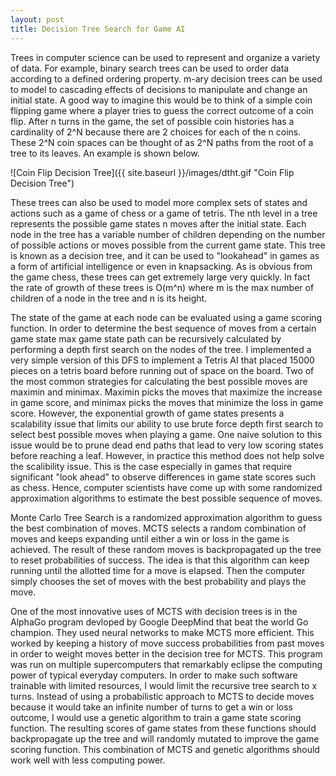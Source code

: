 ```yaml
---
layout: post
title: Decision Tree Search for Game AI
---
```


Trees in computer science can be used to represent and organize a variety of data. For example, binary search trees can be used to order data according to a defined ordering property. m-ary decision trees can be used to model to cascading effects of decisions to manipulate and change an initial state. A good way to imagine this would be to think of a simple coin flipping game where a player tries to guess the correct outcome of a coin flip. After n turns in the game, the set of possible coin histories has a cardinality of 2^N because there are 2 choices for each of the n coins. These 2^N coin spaces can be thought of as 2^N paths from the root of a tree to its leaves. An example is shown below.

![Coin Flip Decision Tree]({{ site.baseurl }}/images/dtht.gif "Coin Flip Decision Tree")

These trees can also be used to model more complex sets of states and actions such as a game of chess or a game of tetris. The nth level in a tree represents the possible game states n moves after the initial state. Each node in the tree has a variable number of children depending on the number of possible actions or moves possible from the current game state. This tree is known as a decision tree, and it can be used to "lookahead" in games as a form of artificial intelligence or even in knapsacking. As is obvious from the game chess, these trees can get extremely large very quickly. In fact the rate of growth of these trees is O(m^n) where m is the max number of children of a node in the tree and n is its height.

The state of the game at each node can be evaluated using a game scoring function. In order to determine the best sequence of moves from a certain game state max game state path can be recursively calculated by performing a depth first search on the nodes of the tree. I implemented a very simple version of this DFS to implement a Tetris AI that placed 15000 pieces on a tetris board before running out of space on the board. Two of the most common strategies for calculating the best possible moves are maximin and minimax. Maximin picks the moves that maximize the increase in game score, and minimax picks the moves that minimize the loss in game score. However, the exponential growth of game states presents a scalability issue that limits our ability to use brute force depth first search to select best possible moves when playing a game. One naive solution to this issue would be to prune dead end paths that lead to very low scoring states before reaching a leaf. However, in practice this method does not help solve the scalibility issue. This is the case especially in games that require significant "look ahead" to observe differences in game state scores such as chess. Hence, computer scientists have come up with some randomized approximation algorithms to estimate the best possible sequence of moves.

Monte Carlo Tree Search is a randomized approximation algorithm to guess the best combination of moves. MCTS selects a random combination of moves and keeps expanding until either a win or loss in the game is achieved. The result of these random moves is backpropagated up the tree to reset probabilities of success. The idea is that this algorithm can keep running until the allotted time for a move is elapsed. Then the computer simply chooses the set of moves with the best probability and plays the move. 

One of the most innovative uses of MCTS with decision trees is in the AlphaGo program devloped by Google DeepMind that beat the world Go champion. They used neural networks to make MCTS more efficient. This worked by keeping a history of move success probabilities from past moves in order to weight moves better in the decision tree for MCTS. This program was run on multiple supercomputers that remarkably eclipse the computing power of typical everyday computers. In order to make such software trainable with limited resources, I would limit the recursive tree search to x turns. Instead of using a probabilistic approach to MCTS to decide moves because it would take an infinite number of turns to get a win or loss outcome, I would use a genetic algorithm to train a game state scoring function. The resulting scores of game states from these functions should backpropagate up the tree and will randomly mutated to improve the game scoring function. This combination of MCTS and genetic algorithms should work well with less computing power.
